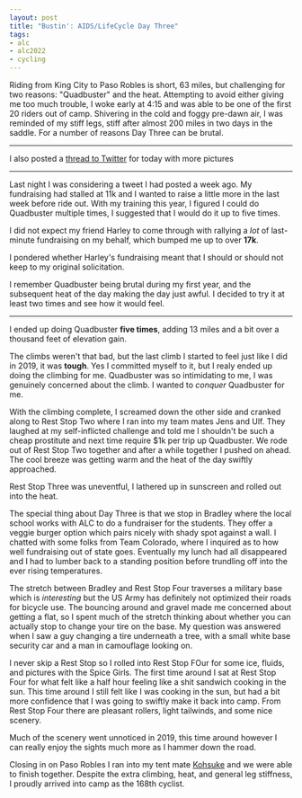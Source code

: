 ```yaml
---
layout: post
title: "Bustin': AIDS/LifeCycle Day Three"
tags:
- alc
- alc2022
- cycling
---
```



Riding from King City to Paso Robles is short, 63 miles, but challenging for
two reasons: "Quadbuster" and the heat. Attempting to avoid either giving me
too much trouble, I woke early at 4:15 and was able to be one of the first 20
riders out of camp. Shivering in the cold and foggy pre-dawn air, I was
reminded of my stiff legs, stiff after almost 200 miles in two days in the
saddle. For a number of reasons Day Three can be brutal.

---
I also posted a [thread to
Twitter](https://mobile.twitter.com/agentdero/status/1534137811841929216)
for today with more pictures

---


Last night I was considering a tweet I had posted a week ago. My fundraising
had stalled at 11k and I wanted to raise a little more in the last week before
ride out. With my training this year, I figured I could do Quadbuster multiple
times, I suggested that I would do it up to five times.

I did not expect my friend Harley to come through with rallying a *lot* of
last-minute fundraising on my behalf, which bumped me up to over **17k**.

I pondered whether Harley's fundraising meant that I should or should not keep
to my original solicitation.

I remember Quadbuster being brutal during my first year, and the subsequent
heat of the day making the day just awful. I decided to try it at least two
times and see how it would feel.

---

I ended up doing Quadbuster **five times**, adding 13 miles and a bit over a
thousand feet of elevation gain.

The climbs weren't that bad, but the last climb I started to feel just like I
did in 2019, it was **tough**. Yes I committed myself to it, but I realy ended
up doing the climbing for me. Quadbuster was so intimidating to me, I was
genuinely concerned about the climb. I wanted to _conquer_ Quadbuster for me.

With the climbing complete, I screamed down the other side and cranked along to
Rest Stop Two where I ran into my team mates Jens and Ulf. They laughed at my
self-inflicted challenge and told me I shouldn't be such a cheap prostitute and
next time require $1k per trip up Quadbuster. We rode out of Rest Stop Two
together and after a while together I pushed on ahead. The cool breeze was
getting warm and the heat of the day swiftly approached.

Rest Stop Three was uneventful, I lathered up in sunscreen and rolled out into
the heat.

The special thing about Day Three is that we stop in Bradley where the local
school works with ALC to do a fundraiser for the students. They offer a veggie
burger option which pairs nicely with shady spot against a wall. I chatted with some
folks from Team Colorado, where I inquired as to how well fundraising out of
state goes. Eventually my lunch had all disappeared and I had to lumber back to
a standing position before trundling off into the ever rising temperatures.

The stretch between Bradley and Rest Stop Four traverses a military base which
is _interesting_ but the US Army has definitely not optimized their roads for
bicycle use. The bouncing around and gravel made me concerned about getting a
flat, so I spent much of the stretch thinking about whether you can actually
stop to change your tire on the base. My question was answered when I saw a guy
changing a tire underneath a tree, with a small white base security car and a
man in camouflage looking on.

I never skip a Rest Stop so I rolled into Rest Stop FOur for some ice, fluids,
and pictures with the Spice Girls. The first time around I sat at Rest Stop
Four for what felt like a half hour feeling like a shit sandwich cooking in the
sun. This time around I still felt like I was cooking in the sun, but had a bit
more confidence that I was going to swiftly make it back into camp. From Rest
Stop Four there are pleasant rollers, light tailwinds, and some nice scenery.

Much of the scenery went unnoticed in 2019, this time around however I can
really enjoy the sights much more as I hammer down the road.

Closing in on Paso Robles I ran into my tent mate
[Kohsuke](https://twitter.com/kohsukekawa) and we were able to finish together.
Despite the extra climbing, heat, and general leg stiffness, I proudly arrived
into camp as the 168th cyclist.

